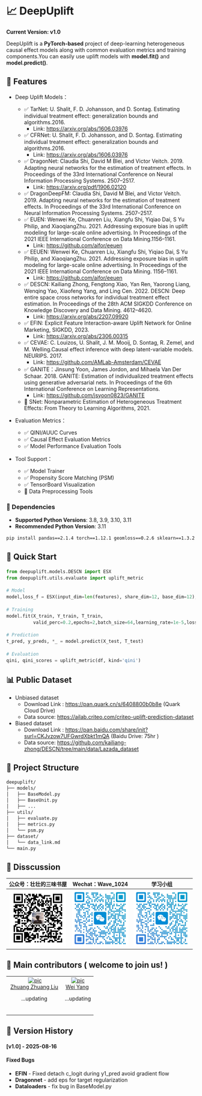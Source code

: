 # 📈 DeepUplift 
**Current Version: v1.0**

DeepUplift is a **PyTorch-based** project of deep-learning heterogeneous causal effect models along with common evaluation metrics and training components.You can easily use uplift models with **model.fit()** and **model.predict()**.


## 🌟 Features
- Deep Uplift Models：
  - ✅ TarNet: U. Shalit, F. D. Johansson, and D. Sontag. Estimating individual treatment effect: generalization bounds and algorithms.2016.
    - Link: https://arxiv.org/abs/1606.03976    
  - ✅ CFRNet: U. Shalit, F. D. Johansson, and D. Sontag. Estimating individual treatment effect: generalization bounds and algorithms.2016.
    - Link: https://arxiv.org/abs/1606.03976
  - ✅ DragonNet: Claudia Shi, David M Blei, and Victor Veitch. 2019. Adapting neural networks for the estimation of treatment effects. In Proceedings of the 33rd International Conference on Neural Information Processing Systems. 2507–2517.
    - Link: https://arxiv.org/pdf/1906.02120 
  - ✅ DragonDeepFM: Claudia Shi, David M Blei, and Victor Veitch. 2019. Adapting neural networks for the estimation of treatment effects. In Proceedings of the 33rd International Conference on Neural Information Processing Systems. 2507–2517.
  - ✅ EUEN: Wenwei Ke, Chuanren Liu, Xiangfu Shi, Yiqiao Dai, S Yu Philip, and XiaoqiangZhu. 2021. Addressing exposure bias in uplift modeling for large-scale online advertising. In Proceedings of the 2021 IEEE International Conference on Data Mining.1156–1161.
    - Link: https://github.com/aifor/eeuen
  - ✅ EEUEN: Wenwei Ke, Chuanren Liu, Xiangfu Shi, Yiqiao Dai, S Yu Philip, and XiaoqiangZhu. 2021. Addressing exposure bias in uplift modeling for large-scale online advertising. In Proceedings of the 2021 IEEE International Conference on Data Mining. 1156–1161.
    - Link: https://github.com/aifor/eeuen
  - ✅ DESCN: Kailiang Zhong, Fengtong Xiao, Yan Ren, Yaorong Liang, Wenqing Yao, Xiaofeng Yang, and Ling Cen. 2022. DESCN: Deep entire space cross networks for individual treatment effect estimation. In Proceedings of the 28th ACM SIGKDD Conference on Knowledge Discovery and Data Mining. 4612–4620.
    - Link: https://arxiv.org/abs/2207.09920 
  - ✅ EFIN: Explicit Feature Interaction-aware Uplift Network for Online Marketing, SIGKDD, 2023.
    - Link: https://arxiv.org/abs/2306.00315
  - ✅ CEVAE: C. Louizos, U. Shalit, J. M. Mooij, D. Sontag, R. Zemel, and M. Welling.Causal effect inference with deep latent-variable models. NEURIPS. 2017.
    - Link: https://github.com/AMLab-Amsterdam/CEVAE  
  - ✅ GANITE：Jinsung Yoon, James Jordon, and Mihaela Van Der Schaar. 2018. GANITE: Estimation of individualized treatment effects using generative adversarial nets. In Proceedings of the 6th International Conference on Learning Representations.
    - Link: https://github.com/jsyoon0823/GANITE
  - 🔄 SNet: Nonparametric Estimation of Heterogeneous Treatment Effects: From Theory to Learning Algorithms, 2021.

- Evaluation Metrics：
  - ✅ QINI/AUUC Curves
  - ✅ Causal Effect Evaluation Metrics
  - ✅ Model Performance Evaluation Tools

- Tool Support：
  - ✅ Model Trainer
  - ✅ Propensity Score Matching (PSM)
  - ✅ TensorBoard Visualization
  - 🔄 Data Preprocessing Tools

### 🔧 Dependencies
- **Supported Python Versions**: 3.8, 3.9, 3.10, 3.11
- **Recommended Python Version**: 3.11
```bash
pip install pandas==2.1.4 torch==1.12.1 geomloss==0.2.6 sklearn==1.3.2 matplotlib==3.8.2 seaborn==0.13.0 scipy==1.11.4
```



## 🚀 Quick Start
```python
from deepuplift.models.DESCN import ESX
from deepuplift.utils.evaluate import uplift_metric

# Model
model,loss_f = ESX(input_dim=len(features), share_dim=12, base_dim=12),partial(esx_loss)

# Training
model.fit(X_train, Y_train, T_train,
          valid_perc=0.2,epochs=2,batch_size=64,learning_rate=1e-5,loss_f=loss_f,tensorboard=True)

# Prediction
t_pred, y_preds, *_ = model.predict(X_test, T_test)

# Evaluation
qini, qini_scores = uplift_metric(df, kind='qini')
```


## 📊 Public Dataset
- Unbiased dataset
    - Download Link : https://pan.quark.cn/s/6408800b0b8e (Quark Cloud Drive)
    - Data source: https://ailab.criteo.com/criteo-uplift-prediction-dataset
- Biased dataset
    - Download Link : https://pan.baidu.com/share/init?surl=CKJvzow7UFGwrdXbkt1mQA (Baidu Drive: 75hr )
    - Data source: https://github.com/kailiang-zhong/DESCN/tree/main/data/Lazada_dataset


## 📁 Project Structure
```
deepuplift/
├── models/
│   ├── BaseModel.py
│   ├── BaseUnit.py
│   ├── ...             
├── utils/          
│   ├── evaluate.py    
│   ├── metrics.py      
│   └── psm.py          
├── dataset/       
│   └── data_link.md    
└── main.py     
```


## 💬 Disscussion
|公众号：壮壮的三味书屋|Wechat：Wave_1024|学习小组
|:--:|:--:|:--:|
| <img src="pics/gh_qrcode.jpg" width="150" height="150"> | <img src="pics/wx_qrcode.png" width="150" height="150"> |<img src="pics/wx_qrcode.png" width="150" height="150"> |



## 🤝 Main contributors ( welcome to join us! )
<table border="0">
  <tbody>
    <tr align="center" >
      <td>
        ​ <a href="https://github.com/Zhuang-Zhuang-Liu"><img width="70" height="70" src="https://github.com/Zhuang-Zhuang-Liu.png?s=40" alt="pic"></a><br>
        ​ <a href="https://github.com/Zhuang-Zhuang-Liu">Zhuang Zhuang Liu</a> ​
        <p> ...updating </p>​
      </td>
      <td>
         <a href="https://github.com/wyx1010120806"><img width="70" height="70" src="https://github.com/wyx1010120806.png?s=40" alt="pic"></a><br>
         <a href="https://github.com/wyx1010120806">Wei Yang</a> ​
        <p> ...updating  </p>​
      </td>
  </tbody>
</table>



## 📝 Version History
#### [v1.0] - 2025-08-16
#### Fixed Bugs
- **EFIN** - Fixed detach c_logit during y1_pred avoid gradient flow
- **Dragonnet** - add eps for target regularization
- **Dataloaders** - fix bug in BaseModel.py
